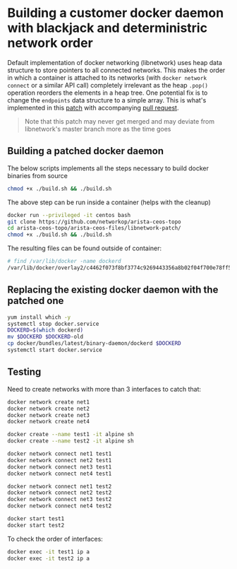 # Building a customer docker daemon with blackjack and deterministric network order

Default implementation of docker networking (libnetwork) uses heap
data structure to store pointers to all connected networks. This makes
the order in which a container is attached to its networks 
(with `docker network connect` or a similar API call)
completely irrelevant as the heap `.pop()` operation reorders the 
elements in a heap tree. One potential fix is to change the `endpoints`
data structure to a simple array. This is what's implemented in
this [patch](https://github.com/docker/libnetwork/issues/2093) with
accompanying [pull request](https://github.com/docker/libnetwork/issues/2093).

> Note that this patch may never get merged and may
  deviate from libnetwork's master branch more as the time goes

## Building a patched docker daemon

The below scripts implements all the steps necessary to
build docker binaries from source

```bash
chmod +x ./build.sh && ./build.sh
```

The above step can be run inside a container (helps with the cleanup)

```bash
docker run --privileged -it centos bash
git clone https://github.com/networkop/arista-ceos-topo
cd arista-ceos-topo/arista-ceos-files/libnetwork-patch/
chmod +x ./build.sh && ./build.sh
```

The resulting files can be found outside of container:

```bash
# find /var/lib/docker -name dockerd
/var/lib/docker/overlay2/c4462f073f8bf3774c9269443356a8b02f04f700e78ff5d4ad6fc860fbd134dd/diff/libnetwork-multinet/docker/bundles/binary-daemon/dockerd
```

## Replacing the existing docker daemon with the patched one

```bash
yum install which -y
systemctl stop docker.service
DOCKERD=$(which dockerd)
mv $DOCKERD $DOCKERD-old
cp docker/bundles/latest/binary-daemon/dockerd $DOCKERD
systemctl start docker.service
```

## Testing

Need to create networks with more than 3 interfaces to
catch that:

```bash
docker network create net1
docker network create net2
docker network create net3
docker network create net4

docker create --name test1 -it alpine sh
docker create --name test2 -it alpine sh

docker network connect net1 test1
docker network connect net2 test1
docker network connect net3 test1
docker network connect net4 test1

docker network connect net1 test2
docker network connect net2 test2
docker network connect net3 test2
docker network connect net4 test2

docker start test1
docker start test2
```

To check the order of interfaces:

```bash
docker exec -it test1 ip a
docker exec -it test2 ip a
```



